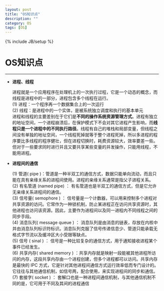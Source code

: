 ```yaml
---
layout: post
title: "OS知识点"
description: ""
category: OS
tags: [OS]
---
```

{% include JB/setup %}
# OS知识点
---



* **进程、线程**

	进程就是一个应用程序在处理机上的一次执行过程，它是一个动态的概念，而线程是进程中的一部分，进程包含多个线程在运行。<br>
	(1) 进程：一个程序再一个数据集合上的一次运行<br>
	(2) 线程：是进程中的一个实体，是被系统独立调度和执行的基本单元<br>
	进程和线程的主要差别在于它们是**不同的操作系统资源管理方式**。进程有独立的地址空间，一个进程崩溃后，在保护模式下不会对其它进程产生影响，而**线程只是一个进程中的不同执行路径**。线程有自己的堆栈和局部变量，但线程之间没有单独的地址空间，一个线程死掉就等于整个进程死掉，所以多进程的程序要比多线程的程序健壮，但在进程切换时，耗费资源较大，效率要差一些。但对于一些要求同时进行并且又要共享某些变量的并发操作，只能用线程，不能用进程。<br>

* **进程间的通信**

	(1) 管道( pipe )：管道是一种半双工的通信方式，数据只能单向流动，而且只能在具有亲缘关系的进程间使用。进程的亲缘关系通常是指父子进程关系。<br>
	(2) 有名管道 (named pipe) ： 有名管道也是半双工的通信方式，但是它允许无亲缘关系进程间的通信。<br>
	(3) 信号量( semophore ) ： 信号量是一个计数器，可以用来控制多个进程对共享资源的访问。它常作为一种锁机制，防止某进程正在访问共享资源时，其他进程也访问该资源。因此，主要作为进程间以及同一进程内不同线程之间的同步手段。<br>
	(4) 消息队列( message queue ) ： 消息队列是由消息的链表，存放在内核中并由消息队列标识符标识。消息队列克服了信号传递信息少、管道只能承载无格式字节流以及缓冲区大小受限等缺点。<br>
	(5) 信号 ( sinal ) ： 信号是一种比较复杂的通信方式，用于通知接收进程某个事件已经发生。<br>
	(6) 共享内存( shared memory ) ：共享内存就是映射一段能被其他进程所访问的内存，这段共享内存由一个进程创建，但多个进程都可以访问。共享内存是最快的 IPC 方式，它是针对其他进程间通信方式运行效率低而专门设计的。它往往与其他通信机制，如信号两，配合使用，来实现进程间的同步和通信。<br>
	(7) 套接字( socket ) ： 套解口也是一种进程间通信机制，与其他通信机制不同的是，它可用于不同及其间的进程通信<br>





 


